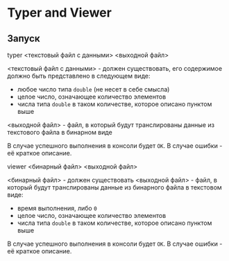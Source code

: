# Typer and Viewer

## Запуск

typer <текстовый файл с данными> <выходной файл>

<текстовый файл с данными> - должен существовать, его содержимое должно быть представлено в следующем виде:

 - любое число типа `double` (не несет в себе смысла)
 - целое число, означающее количество элементов
 - числа типа `double` в таком количестве, которое описано пунктом выше
 
<выходной файл> - файл, в который будут транслированы данные из текстового файла в бинарном виде

В случае успешного выполнения в консоли будет `OK`.
В случае ошибки - её краткое описание.

viewer <бинарный файл> <выходной файл>

<бинарный файл> - должен существовать
<выходной файл> - файл, в который будут транслированы данные из бинарного файла в текстовом виде:

 - время выполнения, либо `0`
 - целое число, означающее количество элементов
 - числа типа `double` в таком количестве, которое описано пунктом выше

В случае успешного выполнения в консоли будет `OK`.
В случае ошибки - её краткое описание.
